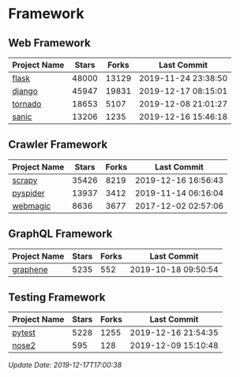 # Framework

## Web Framework

| Project Name | Stars | Forks | Last Commit |
| ------------ | ----- | ----- | ----------- |
| [flask](https://github.com/pallets/flask) | 48000 | 13129 | 2019-11-24 23:38:50 |
| [django](https://github.com/django/django) | 45947 | 19831 | 2019-12-17 08:15:01 |
| [tornado](https://github.com/tornadoweb/tornado) | 18653 | 5107 | 2019-12-08 21:01:27 |
| [sanic](https://github.com/huge-success/sanic) | 13206 | 1235 | 2019-12-16 15:46:18 |

## Crawler Framework

| Project Name | Stars | Forks | Last Commit |
| ------------ | ----- | ----- | ----------- |
| [scrapy](https://github.com/scrapy/scrapy) | 35426 | 8219 | 2019-12-16 16:56:43 |
| [pyspider](https://github.com/binux/pyspider) | 13937 | 3412 | 2019-11-14 06:16:04 |
| [webmagic](https://github.com/code4craft/webmagic) | 8636 | 3677 | 2017-12-02 02:57:06 |

## GraphQL Framework

| Project Name | Stars | Forks | Last Commit |
| ------------ | ----- | ----- | ----------- |
| [graphene](https://github.com/graphql-python/graphene) | 5235 | 552 | 2019-10-18 09:50:54 |

## Testing Framework

| Project Name | Stars | Forks | Last Commit |
| ------------ | ----- | ----- | ----------- |
| [pytest](https://github.com/pytest-dev/pytest) | 5228 | 1255 | 2019-12-16 21:54:35 |
| [nose2](https://github.com/nose-devs/nose2) | 595 | 128 | 2019-12-09 15:10:48 |

*Update Date: 2019-12-17T17:00:38*